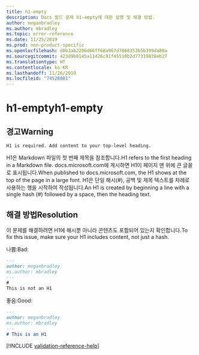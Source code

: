 ```yaml
---
title: h1-empty
description: Docs 빌드 문제 h1-empty에 대한 설명 및 해결 방법.
author: meganbradley
ms.author: mbradley
ms.topic: error-reference
ms.date: 11/25/2019
ms.prod: non-product-specific
ms.openlocfilehash: d0b3ab2206d66ff68a967d7868353b5b399da80a
ms.sourcegitcommit: 423d9b8145a11426c91f45510b2d77319838eb27
ms.translationtype: HT
ms.contentlocale: ko-KR
ms.lasthandoff: 11/26/2019
ms.locfileid: "74528801"
---
```

# <a name="h1-empty"></a><span data-ttu-id="92f61-103">h1-empty</span><span class="sxs-lookup"><span data-stu-id="92f61-103">h1-empty</span></span>

## <a name="warning"></a><span data-ttu-id="92f61-104">경고</span><span class="sxs-lookup"><span data-stu-id="92f61-104">Warning</span></span>

`H1 is required. Add content to your top-level heading.`

<span data-ttu-id="92f61-105">H1은 Markdown 파일의 첫 번째 제목을 참조합니다.</span><span class="sxs-lookup"><span data-stu-id="92f61-105">H1 refers to the first heading in a Markdown file.</span></span> <span data-ttu-id="92f61-106">docs.microsoft.com에 게시하면 H1이 페이지 맨 위에 큰 글꼴로 표시됩니다.</span><span class="sxs-lookup"><span data-stu-id="92f61-106">When published to docs.microsoft.com, the H1 shows at the top of the page in a large font.</span></span> <span data-ttu-id="92f61-107">H1은 단일 해시(#), 공백 및 제목 텍스트를 차례로 사용하는 행을 시작하여 작성됩니다.</span><span class="sxs-lookup"><span data-stu-id="92f61-107">An H1 is created by beginning a line with a single hash (#) followed by a space, then the heading text.</span></span>

## <a name="resolution"></a><span data-ttu-id="92f61-108">해결 방법</span><span class="sxs-lookup"><span data-stu-id="92f61-108">Resolution</span></span>

<span data-ttu-id="92f61-109">이 문제를 해결하려면 H1에 해시뿐 아니라 콘텐츠도 포함되어 있는지 확인합니다.</span><span class="sxs-lookup"><span data-stu-id="92f61-109">To fix this issue, make sure your H1 includes content, not just a hash.</span></span>

<span data-ttu-id="92f61-110">나쁨:</span><span class="sxs-lookup"><span data-stu-id="92f61-110">Bad:</span></span>

```markdown
---
author: meganbradley
ms.author: mbradley
---
#
This is not an H1
```

<span data-ttu-id="92f61-111">좋음:</span><span class="sxs-lookup"><span data-stu-id="92f61-111">Good:</span></span>

```markdown
---
author: meganbradley
ms.author: mbradley
---
# This is an H1
```

<!--make sure to add this file to your includes folder and verify the path-->
[!INCLUDE [validation-reference-help](includes/validation-reference-help.md)]
